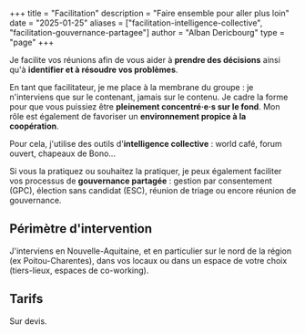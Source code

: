 +++
title = "Facilitation"
description = "Faire ensemble pour aller plus loin"
date = "2025-01-25"
aliases = ["facilitation-intelligence-collective", "facilitation-gouvernance-partagee"]
author = "Alban Dericbourg"
type = "page"
+++

Je facilite vos réunions afin de vous aider à **prendre des décisions** ainsi qu'à **identifier et à résoudre vos problèmes**.

En tant que facilitateur, je me place à la membrane du groupe : je n'interviens que sur le contenant, jamais sur le contenu. Je cadre la forme pour que vous puissiez être **pleinement concentré·e·s sur le fond**. Mon rôle est également de favoriser un **environnement propice à la coopération**.

Pour cela, j'utilise des outils d'**intelligence collective** : world café, forum ouvert, chapeaux de Bono...

Si vous la pratiquez ou souhaitez la pratiquer, je peux également faciliter vos processus de **gouvernance partagée** : gestion par consentement (GPC), élection sans candidat (ESC), réunion de triage ou encore réunion de gouvernance.


## Périmètre d'intervention

J'interviens en Nouvelle-Aquitaine, et en particulier sur le nord de la région (ex Poitou-Charentes), dans vos locaux ou dans un espace de votre choix (tiers-lieux, espaces de co-working).


## Tarifs

Sur devis.
